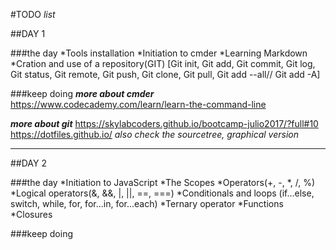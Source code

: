 #TODO _list_

##DAY 1

###the day
    *Tools installation 
    *Initiation to cmder
    *Learning Markdown 
    *Cration and use of a repository(GIT)
        [Git init, Git add, Git commit, Git log, Git status, Git remote, Git push, Git clone, Git pull, Git add --all// Git add -A]

###keep doing
***more about cmder***
https://www.codecademy.com/learn/learn-the-command-line

***more about git***
https://skylabcoders.github.io/bootcamp-julio2017/?full#10
https://dotfiles.github.io/
*also check the sourcetree, graphical version*

***************************************************

##DAY 2

###the day
    *Initiation to JavaScript
    *The Scopes 
    *Operators(+, -, *, /, %)
    *Logical operators(&, &&, |, ||, ==, ===)
    *Conditionals and loops (if...else, switch, while, for, for...in, for...each)
    *Ternary operator
    *Functions
    *Closures 

###keep doing




